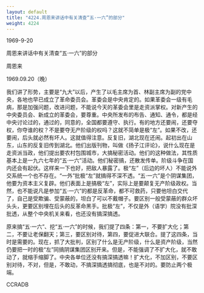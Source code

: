 ```yaml
---
layout: default
title: "4224.周恩来讲话中有关清查“五·一六”的部分"
weight: 4224
---
```


1969-9-20

周恩来讲话中有关清查“五·一六”的部分

周恩来

1969.09.20（晚）

我们讲了形势，主要是“九大”以后，产生了以毛主席为首、林副主席为副的党中央，各地也早已成立了革命委员会。革委会是中央肯定的。如果革委会一级有毛病，那是加强问题，改进问题，不能说今天的革委会里是走资派掌权。对新产生的中央委员会、新成立的革委会，要尊重。中央所发布的布告、通知、通令，都是经中央讨论过的，通过的，同意的，全国都要遵守、执行。有的地方还要闹，还要夺权，你夺谁的权？不是要夺无产阶级的权吗？这就不简单是极“左”。如果不改，还要闹，后头就必然有坏人。这就值得注意。反复旧，湖北现在还闹。起初出在山东，山东的反复旧传到湖北。他们出版刊物，叫做《扬子江评论》，说什么现在是走资派当政，他们提出要农村包围城市，大搞秘密活动。他们的这种做法，其性质基本上是一九六七年的“五·一六”活动。他们秘密搞，还散发传单。阶级斗争在国内还会有起伏。这样来一下也好，把敌人暴露了。极“左”（后边的坏人）不能说外交系统一个也不存在。“一外”批极“左”就搞得不深不透。“五·一六”是个阴谋集团，他要为资本主义复辟。他们表面上是搞极“左”，实际上是要颠复无产阶级政权。当然，也不能说凡是参加“五·一六”的都是反革命，都不可救药，只要他坦白交代了，自己是受欺骗、受蒙蔽的，坦白了可以不戴帽子。要区别一般受蒙蔽的群众坏头头，更要区别埋在后头的反革命黑手。批极“左”，不仅是外（语学）院没有批深批透，从整个中央机关来看，也还没有搞深搞透。

原来搞“五·一六”、挖“五·一六”的时候，我们提了四条：第一，不要扩大化；第二，不要让老保翻天；第三，要区别对待，第四，要促进大联合。提了这四条，当时是需要的。现在，抓了大批判，区别了什么是无产阶级，什么是资产阶级，当然仍要把一时的极“左”同搞阴谋集团区别开来。但是，不能强调了不扩大化，就不敢动了，就缩手缩脚了。中央各单位还没有搞深搞透嘛！扩大化，不加区别，不要区别对待，不对，但是，不敢动，不搞深搞透搞彻底，也是不对的。要防止两个极端。

CCRADB

